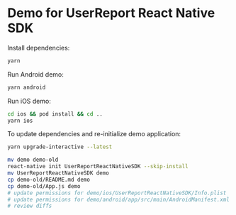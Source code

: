 # Demo for UserReport React Native SDK

Install dependencies:

```sh
yarn
```

Run Android demo:

```sh
yarn android
```

Run iOS demo:

```sh
cd ios && pod install && cd ..
yarn ios
```

To update dependencies and re-initialize demo application:

```sh
yarn upgrade-interactive --latest

mv demo demo-old
react-native init UserReportReactNativeSDK --skip-install
mv UserReportReactNativeSDK demo
cp demo-old/README.md demo
cp demo-old/App.js demo
# update permissions for demo/ios/UserReportReactNativeSDK/Info.plist
# update permissions for demo/android/app/src/main/AndroidManifest.xml
# review diffs
```
